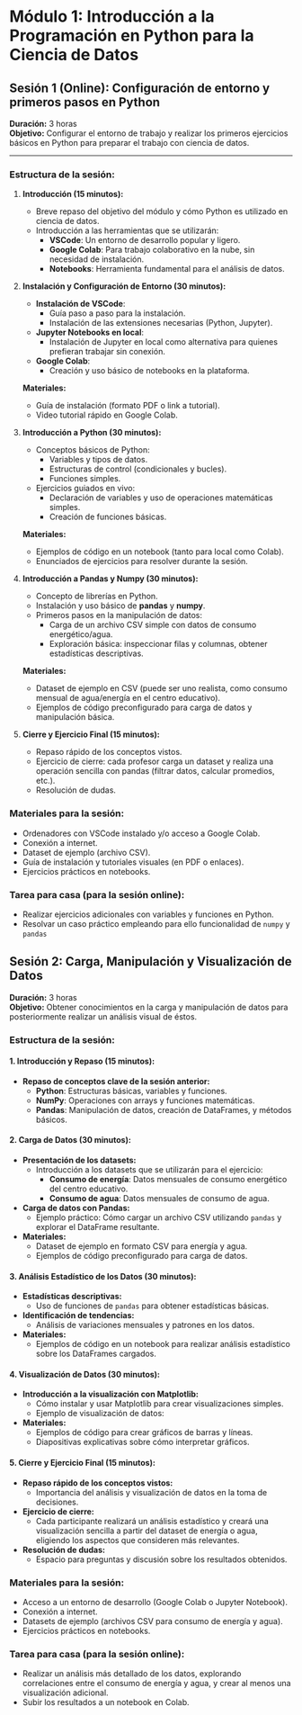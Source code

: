 # **Módulo 1: Introducción a la Programación en Python para la Ciencia de Datos**
## **Sesión 1 (Online): Configuración de entorno y primeros pasos en Python**

**Duración:** 3 horas  
**Objetivo:** Configurar el entorno de trabajo y realizar los primeros ejercicios básicos en Python para preparar el trabajo con ciencia de datos.

---

### **Estructura de la sesión:**

1. **Introducción (15 minutos):**
   - Breve repaso del objetivo del módulo y cómo Python es utilizado en ciencia de datos.
   - Introducción a las herramientas que se utilizarán:
     - **VSCode**: Un entorno de desarrollo popular y ligero.
     - **Google Colab**: Para trabajo colaborativo en la nube, sin necesidad de instalación.
     - **Notebooks**: Herramienta fundamental para el análisis de datos.

2. **Instalación y Configuración de Entorno (30 minutos):**
   - **Instalación de VSCode**:
     - Guía paso a paso para la instalación.
     - Instalación de las extensiones necesarias (Python, Jupyter).
   - **Jupyter Notebooks en local**:
     - Instalación de Jupyter en local como alternativa para quienes prefieran trabajar sin conexión.
   - **Google Colab**:
     - Creación y uso básico de notebooks en la plataforma.

   **Materiales:**
   - Guía de instalación (formato PDF o link a tutorial).
   - Video tutorial rápido en Google Colab.

3. **Introducción a Python (30 minutos):**
   - Conceptos básicos de Python:
     - Variables y tipos de datos.
     - Estructuras de control (condicionales y bucles).
     - Funciones simples.
   - Ejercicios guiados en vivo:
     - Declaración de variables y uso de operaciones matemáticas simples.
     - Creación de funciones básicas.

   **Materiales:**
   - Ejemplos de código en un notebook (tanto para local como Colab).
   - Enunciados de ejercicios para resolver durante la sesión.

4. **Introducción a Pandas y Numpy (30 minutos):**
   - Concepto de librerías en Python.
   - Instalación y uso básico de **pandas** y **numpy**.
   - Primeros pasos en la manipulación de datos:
     - Carga de un archivo CSV simple con datos de consumo energético/agua.
     - Exploración básica: inspeccionar filas y columnas, obtener estadísticas descriptivas.

   **Materiales:**
   - Dataset de ejemplo en CSV (puede ser uno realista, como consumo mensual de agua/energía en el centro educativo).
   - Ejemplos de código preconfigurado para carga de datos y manipulación básica.

5. **Cierre y Ejercicio Final (15 minutos):**
   - Repaso rápido de los conceptos vistos.
   - Ejercicio de cierre: cada profesor carga un dataset y realiza una operación sencilla con pandas (filtrar datos, calcular promedios, etc.).
   - Resolución de dudas.

### **Materiales para la sesión:**
- Ordenadores con VSCode instalado y/o acceso a Google Colab.
- Conexión a internet.
- Dataset de ejemplo (archivo CSV).
- Guía de instalación y tutoriales visuales (en PDF o enlaces).
- Ejercicios prácticos en notebooks.

### **Tarea para casa (para la sesión online):**
- Realizar ejercicios adicionales con variables y funciones en Python.
- Resolvar un caso práctico empleando para ello funcionalidad de `numpy` y `pandas`

## **Sesión 2: Carga, Manipulación y Visualización de Datos**
**Duración:** 3 horas  
**Objetivo:** Obtener conocimientos en la carga y manipulación de datos para posteriormente realizar un análisis visual de éstos.

### **Estructura de la sesión:**
#### 1. **Introducción y Repaso (15 minutos):**
   - **Repaso de conceptos clave de la sesión anterior:**
     - **Python**: Estructuras básicas, variables y funciones.
     - **NumPy**: Operaciones con arrays y funciones matemáticas.
     - **Pandas**: Manipulación de datos, creación de DataFrames, y métodos básicos.
   
#### 2. **Carga de Datos (30 minutos):**
   - **Presentación de los datasets:**
     - Introducción a los datasets que se utilizarán para el ejercicio: 
       - **Consumo de energía**: Datos mensuales de consumo energético del centro educativo.
       - **Consumo de agua**: Datos mensuales de consumo de agua.
   - **Carga de datos con Pandas:**
     - Ejemplo práctico: Cómo cargar un archivo CSV utilizando `pandas` y explorar el DataFrame resultante.
   - **Materiales:**
     - Dataset de ejemplo en formato CSV para energía y agua.
     - Ejemplos de código preconfigurado para carga de datos.

#### 3. **Análisis Estadístico de los Datos (30 minutos):**
   - **Estadísticas descriptivas:**
     - Uso de funciones de `pandas` para obtener estadísticas básicas.
   - **Identificación de tendencias:**
     - Análisis de variaciones mensuales y patrones en los datos.
   - **Materiales:**
     - Ejemplos de código en un notebook para realizar análisis estadístico sobre los DataFrames cargados.

#### 4. **Visualización de Datos (30 minutos):**
   - **Introducción a la visualización con Matplotlib:**
     - Cómo instalar y usar Matplotlib para crear visualizaciones simples.
     - Ejemplo de visualización de datos:
   - **Materiales:**
     - Ejemplos de código para crear gráficos de barras y líneas.
     - Diapositivas explicativas sobre cómo interpretar gráficos.

#### 5. **Cierre y Ejercicio Final (15 minutos):**
   - **Repaso rápido de los conceptos vistos:**
     - Importancia del análisis y visualización de datos en la toma de decisiones.
   - **Ejercicio de cierre:**
     - Cada participante realizará un análisis estadístico y creará una visualización sencilla a partir del dataset de energía o agua, eligiendo los aspectos que consideren más relevantes.
   - **Resolución de dudas:**
     - Espacio para preguntas y discusión sobre los resultados obtenidos.

### **Materiales para la sesión:**
- Acceso a un entorno de desarrollo (Google Colab o Jupyter Notebook).
- Conexión a internet.
- Datasets de ejemplo (archivos CSV para consumo de energía y agua).
- Ejercicios prácticos en notebooks.

### **Tarea para casa (para la sesión online):**
- Realizar un análisis más detallado de los datos, explorando correlaciones entre el consumo de energía y agua, y crear al menos una visualización adicional.
- Subir los resultados a un notebook en Colab.